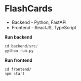 # FlashCards
* Backend - Python, FastAPI
* Frontend - ReactJS, TypeScript

**Run backend**
```python
cd backend/src/
python run.py
```

**Run frontend**
```
cd frontend/
npm start
```




